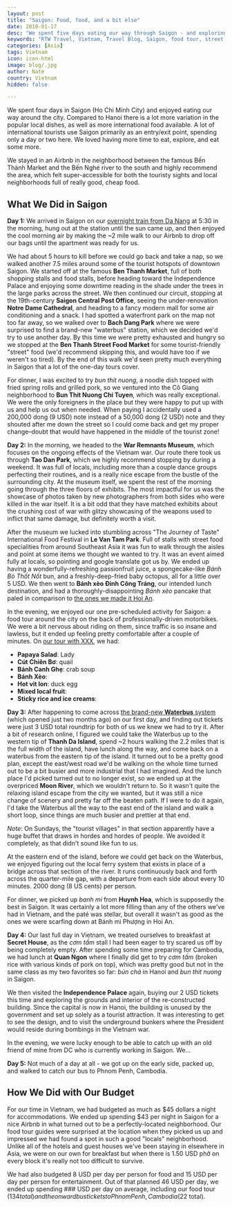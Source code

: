 ```yaml
---
layout: post
title: "Saigon: Food, food, and a bit else"
date: 2018-01-17
desc: "We spent five days eating our way through Saigon - and exploring a bit."
keywords: "RTW Travel, Vietnam, Travel Blog, Saigon, food tour, street food"
categories: [Asia]
tags: Vietnam
icon: icon-html
image: blog/.jpg
author: Nate
country: Vietnam
hidden: false

---
```


We spent four days in Saigon (Ho Chi Minh City) and enjoyed eating our way around the city. Compared to Hanoi there is a lot more variation in the popular local dishes, as well as more international food available. A lot of international tourists use Saigon primarily as an entry/exit point, spending only a day or two here. We loved having more time to eat, explore, and eat some more.

We stayed in an Airbnb in the neighborhood between the famous Bến Thành Market and the Bến Nghé river to the south and highly recommend the area, which felt super-accessible for both the touristy sights and local neighborhoods full of really good, cheap food.

## <i class="fa fa-check-square" aria-hidden="true" style="color:#2495C4;"></i> What We Did in Saigon

**Day 1:** We arrived in Saigon on our [overnight train from Da Nang](LINK) at 5:30 in the morning, hung out at the station until the sun came up, and then enjoyed the cool morning air by making the ~2 mile walk to our Airbnb to drop off our bags until the apartment was ready for us. 

We had about 5 hours to kill before we could go back and take a nap, so we walked another 7.5 miles around some of the tourist hotspots of downtown Saigon. We started off at the famous **Ben Thanh Market**, full of both shopping stalls and food stalls, before heading toward the Independence Palace and enjoying some downtime reading in the shade under the trees in the large parks across the street. We then continued our circuit, stopping at the 19th-century **Saigon Central Post Office**, seeing the under-renovation **Notre Dame Cathedral**, and heading to a fancy modern mall for some air conditioning and a snack. I had spotted a waterfront park on the map not too far away, so we walked over to **Bach Dang Park** where we were surprised to find a brand-new "waterbus" station, which we decided we'd try to use another day. By this time we were pretty exhausted and hungry so we stopped at the **Ben Thanh Street Food Market** for some tourist-friendly "street" food (we'd recommend skipping this, and would have too if we weren't so tired). By the end of this walk we'd seen pretty much everything in Saigon that a lot of the one-day tours cover.

For dinner, I was excited to try _bun thit nuong_, a noodle dish topped with fried spring rolls and grilled pork, so we ventured into the Cô Giang neighborhood to **Bun Thit Nuong Chi Tuyen**, which was really exceptional. We were the only foreigners in the place but they were happy to put up with us and help us out when needed. When paying I accidentally used a 200,000 dong (9 USD) note instead of a 50,000 dong (2 USD) note and they shouted after me down the street so I could come back and get my proper change–doubt that would have happened in the middle of the tourist zone!

**Day 2:** In the morning, we headed to the **War Remnants Museum**, which focuses on the ongoing effects of the Vietnam war. Our route there took us through **Tao Dan Park**, which we highly recommend stopping by during a weekend. It was full of locals, including more than a couple dance groups perfecting their routines, and is a really nice escape from the bustle of the surrounding city. At the museum itself, we spent the rest of the morning going through the three floors of exhibits. The most impactful for us was the showcase of photos taken by new photographers from both sides who were killed in the war itself. It is a bit odd that they have matched exhibits about the crushing cost of war with glitzy showcasing of the weapons used to inflict that same damage, but definitely worth a visit. 

After the museum we lucked into stumbling across "The Journey of Taste" International Food Festival in **Le Van Tam Park**. Full of stalls with street food specialities from around Southeast Asia it was fun to walk through the aisles and point at some items we thought we wanted to try. It was an event aimed fully at locals, so pointing and google translate got us by. We ended up having a wonderfully-refreshing passionfruit juice, a spongecake-like _Bánh Bò Thốt Nốt_ bun, and a freshly-deep-fried baby octopus, all for a little over 5 USD. We then went to **Bánh xèo Đinh Công Tráng**, our intended lunch destination, and had a thoroughly-disappointing _Bánh xèo_ pancake that paled in comparison to [the ones we made it Hoi An](LINK).

In the evening, we enjoyed our one pre-scheduled activity for Saigon: a food tour around the city on the back of professionally-driven motorbikes. We were a bit nervous about riding on them, since traffic is so insane and lawless, but it ended up feeling pretty comfortable after a couple of minutes. On [our tour with XXX](LINK), we had:

- **Papaya Salad**: Lady
- **Cút Chiên Bơ**: quail
- **Bánh Canh Ghẹ**: crab soup
- **Bánh Xèo**: 
- **Hot vit lon**: duck egg
- **Mixed local fruit**: 
- **Sticky rice and ice creams**: 

**Day 3:** After happening to come across [the brand-new **Waterbus** system](https://www.saigonwaterbus.vn/) (which opened just two months ago) on our first day, and finding out tickets were just 3 USD total roundtrip for both of us we knew we had to try it. After a bit of research online, I figured we could take the Waterbus up to the western tip of **Thanh Da Island**, spend ~2 hours walking the 2.2 miles that is the full width of the island, have lunch along the way, and come back on a waterbus from the eastern tip of the island. It turned out to be a pretty good plan, except the east/west road we'd be walking on the whole time turned out to be a bit busier and more industrial that I had imagined. And the lunch place I'd picked turned out to no longer exist, so we ended up at the overpriced **Moon River**, which we wouldn't return to. So it wasn't quite the relaxing island escape from the city we wanted, but it was still a nice change of scenery and pretty far off the beaten path. If I were to do it again, I'd take the Waterbus all the way to the east end of the island and walk a short loop, since things are much busier and prettier at that end. 

_Note_: On Sundays, the "tourist villages" in that section apparently have a huge buffet that draws in hordes and hordes of people. We avoided it completely, as that didn't sound like fun to us.

At the eastern end of the island, before we could get back on the Waterbus, we enjoyed figuring out the local ferry system that exists in place of a bridge across that section of the river. It runs continuously back and forth across the quarter-mile gap, with a departure from each side about every 10 minutes. 2000 dong (8 US cents) per person.

For dinner, we picked up _banh mi_ from **Huynh Hoa**, which is supposedly the best in Saigon. It was certainly a lot more filling than any of the others we've had in Vietnam, and the paté was stellar, but overall it wasn't as good as the ones we were scarfing down at Bánh mì Phượng in Hoi An.

**Day 4:** Our last full day in Vietnam, we treated ourselves to breakfast at **Secret House**, as the _cơm tấm_ stall I had been eager to try scared us off by being completely empty. After spending some time preparing for Cambodia, we had lunch at **Quan Ngon** where I finally did get to try _cơm tấm_ (broken rice with various kinds of pork on top), which was pretty good but not in the same class as my two favorites so far: _bún chả_ in Hanoi and _bun thit nuong_ in Saigon.

We then visited the **Independence Palace** again, buying our 2 USD tickets this time and exploring the grounds and interior of the re-constructed building. Since the capital is now in Hanoi, the building is unused by the government and set up solely as a tourist attraction. It was interesting to get to see the design, and to visit the underground bunkers where the President would reside during bombings in the Vietnam war. 

In the evening, we were lucky enough to be able to catch up with an old friend of mine from DC who is currently working in Saigon. We...

**Day 5:** Not much of a day at all - we got up on the early side, packed up, and walked to catch our bus to Phnom Penh, Cambodia.

## <i class="fa fa-check-square" aria-hidden="true" style="color:#2495C4;"></i> How We Did with Our Budget

For our time in Vietnam, we had  budgeted as much as $45 dollars a night for accommodations. We ended up spending $43 per night in Saigon for a nice Airbnb in what turned out to be a perfectly-located neighborhood. Our food tour guides were surprised at the location when they picked us up and impressed we had found a spot in such a good "locals" neighborhood. Unlike all of the hotels and guest houses we've been staying in elsewhere in Asia, we were on our own for breakfast but when there is 1.50 USD phở on every block it's really not too difficult to survive.

We had also budgeted 8 USD per day per person for food and 15 USD per day per person for entertainment. Out of that planned 46 USD per day, we ended up spending ### USD per day on average, including our food tour ($134 total) and the onward bus tickets to Phnom Penh, Cambodia ($22 total). 
